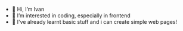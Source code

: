 - 👋 Hi, I’m Ivan
- 👀 I’m interested in coding, especially in frontend
- 🌱 I've already learnt basic stuff and i can create simple web pages!


<!---
finalepta/finalepta is a ✨ special ✨ repository because its `README.md` (this file) appears on your GitHub profile.
You can click the Preview link to take a look at your changes.
--->
